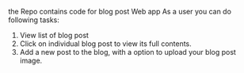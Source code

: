 the Repo  contains code for blog post Web app 
As a user you can do following tasks:
1. View list of blog post
2. Click on individual blog post to view its full contents.
3. Add a new post to the blog, with a option to upload your blog post image.
